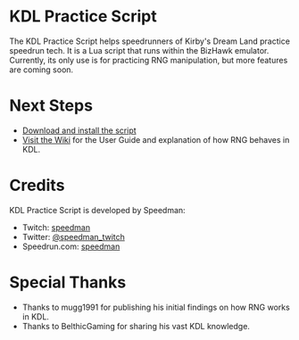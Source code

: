 # KDL Practice Script
The KDL Practice Script helps speedrunners of Kirby's Dream Land practice speedrun tech. It is a Lua script that runs within the BizHawk emulator. Currently, its only use is for practicing RNG manipulation, but more features are coming soon.

# Next Steps
* [Download and install the script](https://github.com/sornerol/kdl-practice/releases)
* [Visit the Wiki](https://github.com/sornerol/kdl-practice/wiki) for the User Guide and explanation of how RNG behaves in KDL.

# Credits
KDL Practice Script is developed by Speedman:
* Twitch: [speedman](https://www.twitch.tv/speedman)
* Twitter: [@speedman_twitch](https://twitter.com/speedman_twitch)
* Speedrun.com: [speedman](https://www.speedrun.com/user/speedman)

# Special Thanks
* Thanks to mugg1991 for publishing his initial findings on how RNG works in KDL.
* Thanks to BelthicGaming for sharing his vast KDL knowledge.
